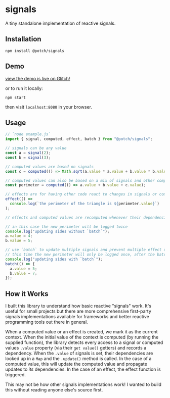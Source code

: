 # signals

A tiny standalone implementation of reactive signals.

## Installation

```
npm install @potch/signals
```

## Demo

[view the demo is live on Glitch!](https://signals-demo.glitch.me/)

or to run it locally:

```
npm start
```

then visit `localhost:8080` in your browser.

## Usage

```js
// `node example.js`
import { signal, computed, effect, batch } from "@potch/signals";

// signals can be any value
const a = signal(2);
const b = signal(3);

// computed values are based on signals
const c = computed(() => Math.sqrt(a.value * a.value + b.value * b.value));

// computed values can also be based on a mix of signals and other computed values
const perimeter = computed(() => a.value + b.value + c.value);

// effects are for having other code react to changes in signals or computed values
effect(() =>
  console.log(`the perimeter of the triangle is ${perimeter.value}`)
);

// effects and computed values are recomputed whenever their dependencies change

// in this case the new perimeter will be logged twice
console.log("updating sides without `batch`");
a.value = 4;
b.value = 5;

// use `batch` to update multiple signals and prevent multiple effect updates
// this time the new perimeter will only be logged once, after the batch is complete
console.log("updating sides with `batch`");
batch(() => {
  a.value = 5;
  b.value = 7;
});
```

## How it Works

I built this library to understand how basic reactive "signals" work. It's useful for small projects but there are more comprehensive first-party signals implementations available for frameworks and better reactive programming tools out there in general.

When a computed value or an effect is created, we mark it as the current context. When the initial value of the context is computed (by running the supplied function), the library detects every access to a signal or computed values `.value` property (via their `get value()` getters) and records a dependency. When the `.value` of signals is set, their dependencies are looked up in a `Map` and the `.update()` method is called. In the case of a computed value, this will update the computed value and propagate updates to _its_ dependencies. In the case of an effect, the effect function is triggered.

This may not be how other signals implementations work! I wanted to build this without reading anyone else's source first.
